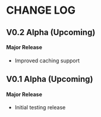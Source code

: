 CHANGE LOG
==========


## V0.2 Alpha (Upcoming)
#### Major Release

* Improved caching support


## V0.1 Alpha (Upcoming)
#### Major Release

* Initial testing release
